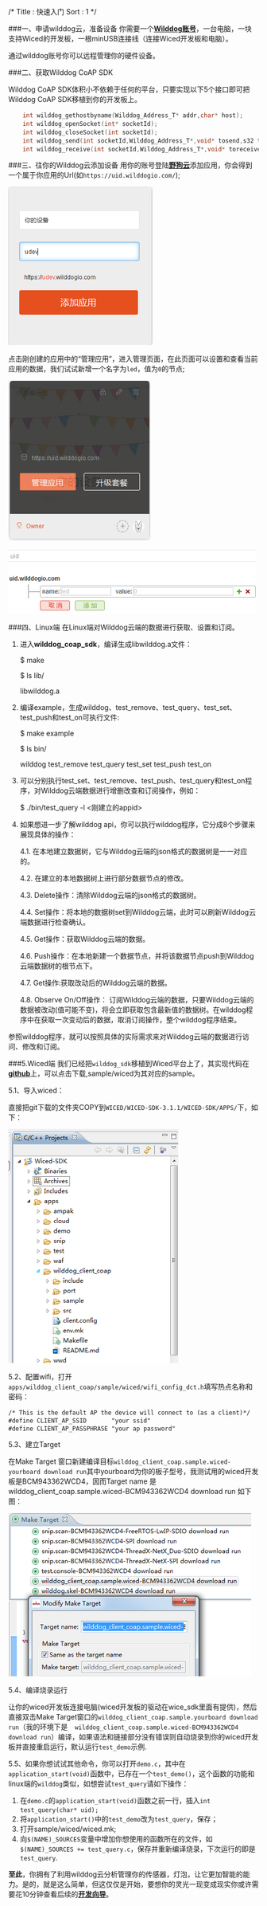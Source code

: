 /*
Title : 快速入门
Sort : 1
*/


###一、申请wilddog云，准备设备
你需要一个[**Wilddog账号**](https://www.wilddog.com/account/login)，一台电脑，一块支持Wiced的开发板，一根minUSB连接线（连接Wiced开发板和电脑）。

通过wilddog账号你可以远程管理你的硬件设备。

###二、获取Wilddog CoAP SDK

Wilddog CoAP SDK体积小不依赖于任何的平台，只要实现以下5个接口即可把Wilddog CoAP SDK移植到你的开发板上。
```c
	int wilddog_gethostbyname(Wilddog_Address_T* addr,char* host);
	int wilddog_openSocket(int* socketId);
	int wilddog_closeSocket(int socketId);
	int wilddog_send(int socketId,Wilddog_Address_T*,void* tosend,s32 tosendLength);
	int wilddog_receive(int socketId,Wilddog_Address_T*,void* toreceive,s32 toreceiveLength, s32 timeout);
```
###三、往你的Wilddog云添加设备
用你的账号登陆[**野狗云**](https://www.wilddog.com/account/login)添加应用，你会得到一个属于你应用的Url(如`https://uid.wilddogio.com/`);

![](https://raw.githubusercontent.com/skylli/mycoap/master/img/quickstart_3_1.png)

点击刚创建的应用中的“管理应用”，进入管理页面，在此页面可以设置和查看当前应用的数据，我们试试新增一个名字为`led`，值为`0`的节点;

![管理应用](https://raw.githubusercontent.com/skylli/mycoap/master/img/quickstart_3_2.png)

![添加应用](https://raw.githubusercontent.com/skylli/mycoap/master/img/quickstart_3_3.png)
	    
###四、Linux端
在Linux端对Wilddog云端的数据进行获取、设置和订阅。

1.  进入**wilddog\_coap\_sdk**，编译生成libwilddog.a文件：

	$ make

	$ ls lib/

	libwilddog.a


2.  编译example，生成wilddog、test\_remove、test\_query、test\_set、test\_push和test\_on可执行文件:

	$ make example

	$ ls bin/

	wilddog test\_remove test\_query test\_set test\_push test\_on

3.  可以分别执行test\_set、test\_remove、test\_push、test\_query和test\_on程序，对Wilddog云端数据进行增删改查和订阅操作，例如：

	$ ./bin/test_query -l <刚建立的appid>

4.  如果想进一步了解wilddog api，你可以执行wilddog程序，它分成8个步骤来展现具体的操作：

	4.1. 在本地建立数据树，它与Wilddog云端的json格式的数据树是一一对应的。		

	4.2. 在建立的本地数据树上进行部分数据节点的修改。

    4.3. Delete操作：清除Wilddog云端的json格式的数据树。 	

    4.4. Set操作：将本地的数据树set到Wilddog云端，此时可以刷新Wilddog云端数据进行检查确认。

	4.5. Get操作：获取Wilddog云端的数据。

	4.6. Push操作：在本地新建一个数据节点，并将该数据节点push到Wilddog云端数据树的根节点下。

    4.7. Get操作:获取改动后的Wilddog云端的数据。

    4.8. Observe On/Off操作： 订阅Wilddog云端的数据，只要Wilddog云端的数据被改动(值可能不变)，将会立即获取包含最新值的数据树。在wilddog程序中在获取一次变动后的数据，取消订阅操作，整个wilddog程序结束。


参照wilddog程序，就可以按照具体的实际需求来对Wilddog云端的数据进行访问、修改和订阅。


###5.Wiced端
我们已经把`wilddog_sdk`移植到Wiced平台上了，其实现代码在[**github**](https://github.com/WildDogTeam/wilddog_client_coap)上，可以点击下载,sample/wiced为其对应的sample。

5.1、导入wiced：

直接把git下载的文件夹COPY到`WICED/WICED-SDK-3.1.1/WICED-SDK/APPS/`下，如下：

![路径](https://raw.githubusercontent.com/skylli/mycoap/master/img/quickstart_3_4.png)

5.2、配置wifi，打开`apps/wilddog_client_coap/sample/wiced/wifi_config_dct.h`填写热点名称和密码：

	/* This is the default AP the device will connect to (as a client)*/
	#define CLIENT_AP_SSID       "your ssid"
	#define CLIENT_AP_PASSPHRASE "your ap password"

5.3、建立Target

在Make Target 窗口新建编译目标`wilddog_client_coap.sample.wiced-yourboard download run`其中yourboard为你的板子型号，我测试用的wiced开发板是BCM943362WCD4，因而Target name 是 wilddog_client_coap.sample.wiced-BCM943362WCD4 download run 如下图：

![make target](https://raw.githubusercontent.com/skylli/mycoap/master/img/quickstart_3_5.png)


5.4、编译烧录运行

让你的wiced开发板连接电脑(wiced开发板的驱动在wice_sdk里面有提供)，然后直接双击Make Target窗口的`wilddog_client_coap.sample.yourboard download run`（我的环境下是`	wilddog_client_coap.sample.wiced-BCM943362WCD4 download run`）编译，如果语法和链接部分没有错误则自动烧录到你的wiced开发板并直接重启运行，默认运行`test_demo`示例.
	
5.5、如果你想试试其他命令，你可以打开`demo.c`，其中在`application_start(void)`函数中，已存在一个`test_demo()`，这个函数的功能和linux端的`wilddog`类似，如想尝试`test_query`请如下操作：

1. 在`demo.c`的`application_start(void)`函数之前一行，插入`int test_query(char* uid);`
2. 将`application_start()`中的`test_demo`改为`test_query`，保存；
3. 打开sample/wiced/wiced.mk;
4. 向`$(NAME)_SOURCES`变量中增加你想使用的函数所在的文件，如`$(NAME)_SOURCES += test_query.c`，保存并重新编译烧录，下次运行的即是`test_query`.

**至此**，你拥有了利用wilddog云分析管理你的传感器，灯泡，让它更加智能的能力。是的，就是这么简单，但这仅仅是开始，要想你的灵光一现变成现实你或许需要花10分钟查看后续的[**开发向导**](https://z.wilddog.com/device/guide)。






